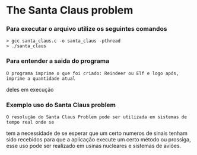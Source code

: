 # The Santa Claus problem

### Para executar o arquivo utilize os seguintes comandos
	> gcc santa_claus.c -o santa_claus -pthread
	> ./santa_claus

### Para entender a saida do programa 
	O programa imprime o que foi criado: Reindeer ou Elf e logo após, imprime a quantidade atual 
   deles em execução
	
### Exemplo uso do Santa Claus problem
	O resolução do Santa Claus Problem pode ser utilizada em sistemas de tempo real onde se 
   tem a necessidade de se esperar que um certo numeros de sinais tenham sido recebidos para que a 
   aplicação execute um certo método ou prossiga, esse uso pode ser realizado em usinas nucleares 
   e sistemas de aviões.
